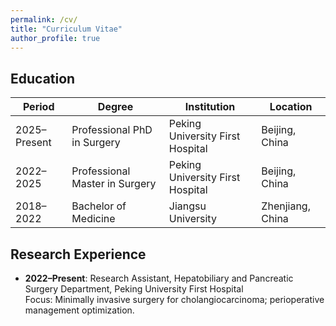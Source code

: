```yaml
---
permalink: /cv/
title: "Curriculum Vitae"
author_profile: true
---
```


## Education
| Period       | Degree                  | Institution                                  | Location       |
|--------------|-------------------------|----------------------------------------------|----------------|
| 2025–Present | Professional PhD in Surgery | Peking University First Hospital             | Beijing, China |
| 2022–2025    | Professional Master in Surgery | Peking University First Hospital            | Beijing, China |
| 2018–2022    | Bachelor of Medicine    | Jiangsu University                           | Zhenjiang, China|


## Research Experience
- **2022–Present**: Research Assistant, Hepatobiliary and Pancreatic Surgery Department, Peking University First Hospital  
  Focus: Minimally invasive surgery for cholangiocarcinoma; perioperative management optimization.

